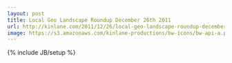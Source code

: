 ```yaml
---
layout: post
title: Local Geo Landscape Roundup December 26th 2011
url: http://kinlane.com/2011/12/26/local-geo-landscape-roundup-december-26th-2011/
image: https://s3.amazonaws.com/kinlane-productions/bw-icons/bw-api-a.png
---
```

{% include JB/setup %}
